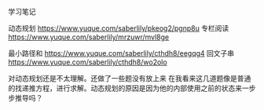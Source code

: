 学习笔记

动态规划
https://www.yuque.com/saberlily/pkeog2/pgnp8u
专栏阅读
https://www.yuque.com/saberlily/mrzuwr/mvl8ge

最小路径和
https://www.yuque.com/saberlily/cthdh8/eegqg4
回文子串
https://www.yuque.com/saberlily/cthdh8/wo2olo

对动态规划还是不太理解。还做了一些题没有放上来
在我看来这几道题像是普通的找递推方程，进行求解。动态规划的原因是因为他的内部使用之前的状态来一步步推导吗？
